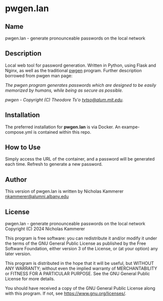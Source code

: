 # pwgen.lan

## Name

pwgen.lan - generate pronounceable passwords on the local network

## Description

Local web tool for password generation. Written in Python, using Flask and Nginx, as well as the traditional [pwgen](https://linux.die.net/man/1/pwgen) program. Further description borrowed from pwgen man page:

*The pwgen program generates passwords which are designed to be easily memorized by humans, while being as secure as possible.*

*pwgen - Copyright (C) Theodore Ts'o <tytso@alum.mit.edu>.*

## Installation

The preferred installation for **pwgen.lan** is via Docker. An exampe-compose.yml is contained within this repo.

## How to Use

Simply access the URL of the container, and a password will be generated each time. Refresh to generate a new password.

## Author

This version of pwgen.lan is written by Nicholas Kammerer <nkammerer@alumni.albany.edu>

## License

pwgen.lan - generate pronounceable passwords on the local network
Copyright (C) 2024 Nicholas Kammerer

This program is free software: you can redistribute it and/or modify
it under the terms of the GNU General Public License as published by
the Free Software Foundation, either version 3 of the License, or
(at your option) any later version.

This program is distributed in the hope that it will be useful,
but WITHOUT ANY WARRANTY; without even the implied warranty of
MERCHANTABILITY or FITNESS FOR A PARTICULAR PURPOSE.  See the
GNU General Public License for more details.

You should have received a copy of the GNU General Public License
along with this program.  If not, see <https://www.gnu.org/licenses/>.
